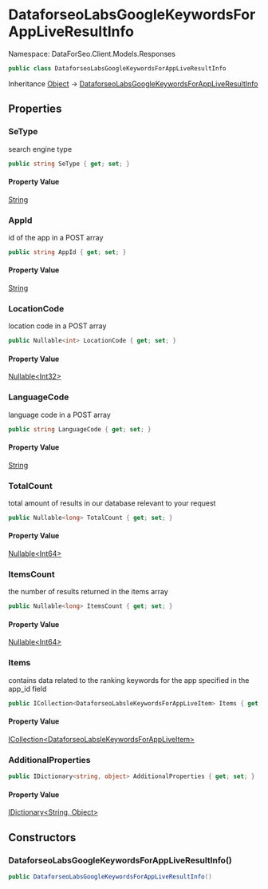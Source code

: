 # DataforseoLabsGoogleKeywordsForAppLiveResultInfo

Namespace: DataForSeo.Client.Models.Responses

```csharp
public class DataforseoLabsGoogleKeywordsForAppLiveResultInfo
```

Inheritance [Object](https://docs.microsoft.com/en-us/dotnet/api/system.object) → [DataforseoLabsGoogleKeywordsForAppLiveResultInfo](./dataforseo.client.models.responses.dataforseolabsgooglekeywordsforappliveresultinfo.md)

## Properties

### **SeType**

search engine type

```csharp
public string SeType { get; set; }
```

#### Property Value

[String](https://docs.microsoft.com/en-us/dotnet/api/system.string)<br>

### **AppId**

id of the app in a POST array

```csharp
public string AppId { get; set; }
```

#### Property Value

[String](https://docs.microsoft.com/en-us/dotnet/api/system.string)<br>

### **LocationCode**

location code in a POST array

```csharp
public Nullable<int> LocationCode { get; set; }
```

#### Property Value

[Nullable&lt;Int32&gt;](https://docs.microsoft.com/en-us/dotnet/api/system.nullable-1)<br>

### **LanguageCode**

language code in a POST array

```csharp
public string LanguageCode { get; set; }
```

#### Property Value

[String](https://docs.microsoft.com/en-us/dotnet/api/system.string)<br>

### **TotalCount**

total amount of results in our database relevant to your request

```csharp
public Nullable<long> TotalCount { get; set; }
```

#### Property Value

[Nullable&lt;Int64&gt;](https://docs.microsoft.com/en-us/dotnet/api/system.nullable-1)<br>

### **ItemsCount**

the number of results returned in the items array

```csharp
public Nullable<long> ItemsCount { get; set; }
```

#### Property Value

[Nullable&lt;Int64&gt;](https://docs.microsoft.com/en-us/dotnet/api/system.nullable-1)<br>

### **Items**

contains data related to the ranking keywords for the app specified in the app_id field

```csharp
public ICollection<DataforseoLabsleKeywordsForAppLiveItem> Items { get; set; }
```

#### Property Value

[ICollection&lt;DataforseoLabsleKeywordsForAppLiveItem&gt;](./dataforseo.client.models.dataforseolabslekeywordsforappliveitem.md)<br>

### **AdditionalProperties**

```csharp
public IDictionary<string, object> AdditionalProperties { get; set; }
```

#### Property Value

[IDictionary&lt;String, Object&gt;](https://docs.microsoft.com/en-us/dotnet/api/system.collections.generic.idictionary-2)<br>

## Constructors

### **DataforseoLabsGoogleKeywordsForAppLiveResultInfo()**

```csharp
public DataforseoLabsGoogleKeywordsForAppLiveResultInfo()
```
